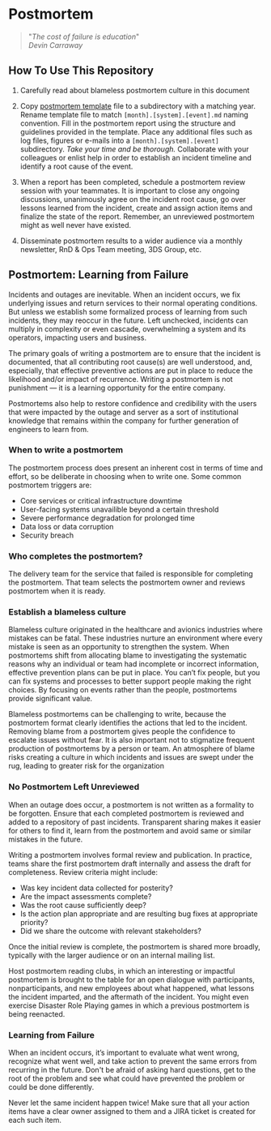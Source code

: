 # Postmortem

> "_The cost of failure is education_"  
  _Devin Carraway_

## How To Use This Repository

1. Carefully read about blameless postmortem culture in this document

2. Copy [postmortem template](TEMPLATE.md) file to a subdirectory with a matching year. Rename template file to match `[month].[system].[event].md` naming convention. Fill in the postmortem report using the structure and guidelines provided in the template. 
Place any additional files such as log files, figures or e-mails into a `[month].[system].[event]` subdirectory. _Take your time and be thorough._ Collaborate with your colleagues or enlist help in order to establish an incident timeline and identify a root cause of the event.

3. When a report has been completed, schedule a postmortem review session with your teammates. It is important to close any ongoing discussions, unanimously agree on the incident root cause, go over lessons learned from the incident, create and assign action items and finalize the state of the report. Remember, an unreviewed postmortem might as well never have existed.

4. Disseminate postmortem results to a wider audience via a monthly newsletter, RnD & Ops Team meeting, 3DS Group, etc.

## Postmortem: Learning from Failure

Incidents and outages are inevitable. When an incident occurs, we fix underlying issues and return services to their normal operating conditions. But unless we establish some formalized process of learning from such incidents, they may reoccur in the future. Left unchecked, incidents can multiply in complexity or even cascade, overwhelming a system and its operators, impacting users and business.

The primary goals of writing a postmortem are to ensure that the incident is documented, that all contributing root cause(s) are well understood, and, especially, that effective preventive actions are put in place to reduce the likelihood and/or impact of recurrence. Writing a postmortem is not punishment — it is a learning opportunity for the entire company.

Postmortems also help to restore confidence and credibility with the users that were impacted by the outage and server as a sort of institutional knowledge that remains within the company for further generation of engineers to learn from.

### When to write a postmortem

The postmortem process does present an inherent cost in terms of time and effort, so be deliberate in choosing when to write one. Some common postmortem triggers are:

* Core services or critical infrastructure downtime
* User-facing systems unavailible beyond a certain threshold 
* Severe performance degradation for prolonged time
* Data loss or data corruption
* Security breach

### Who completes the postmortem?

The delivery team for the service that failed is responsible for completing the postmortem. That team selects the postmortem owner and reviews postmortem when it is ready.

### Establish a blameless culture 

Blameless culture originated in the healthcare and avionics industries where mistakes can be fatal. These industries nurture an environment where every mistake is seen as an opportunity to strengthen the system. When postmortems shift from allocating blame to investigating the systematic reasons why an individual or team had incomplete or incorrect information, effective prevention plans can be put in place. You can’t fix people, but you can fix systems and processes to better support people making the right choices.
By focusing on events rather than the people, postmortems provide significant value.

Blameless postmortems can be challenging to write, because the postmortem format clearly identifies the actions that led to the incident. Removing blame from a postmortem gives people the confidence to escalate issues without fear. It is also important not to stigmatize frequent production of postmortems by a person or team. An atmosphere of blame risks creating a culture in which incidents and issues are swept under the rug, leading to greater risk for the organization 

### No Postmortem Left Unreviewed

When an outage does occur, a postmortem is not written as a formality to be forgotten. Ensure that each completed postmortem is reviewed and added to a repository of past incidents. Transparent sharing makes it easier for others to find it, learn from the postmortem and avoid same or similar mistakes in the future.

Writing a postmortem involves formal review and publication. In practice, teams share the first postmortem draft internally and assess the draft for completeness. Review criteria might include:

* Was key incident data collected for posterity?
* Are the impact assessments complete?
* Was the root cause sufficiently deep?
* Is the action plan appropriate and are resulting bug fixes at appropriate priority?
* Did we share the outcome with relevant stakeholders?

Once the initial review is complete, the postmortem is shared more broadly, typically with the larger audience or on an internal mailing list.

Host postmortem reading clubs, in which an interesting or impactful postmortem is brought to the table for an open dialogue with participants, nonparticipants, and new employees about what happened, what lessons the incident imparted, and the aftermath of the incident. You might even exercise Disaster Role Playing games in which a previous postmortem is being reenacted.

### Learning from Failure 

When an incident occurs, it’s important to evaluate what went wrong, recognize what went well, and take action to prevent the same errors from recurring in the future. Don't be afraid of asking hard questions, get to the root of the problem and see what could have prevented the problem or could be done differently.

Never let the same incident happen twice! Make sure that all your action items have a clear owner assigned to them and a JIRA ticket is created for each such item.
